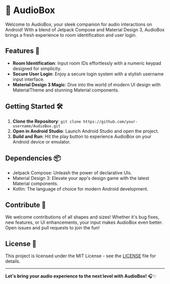 # 🎵 AudioBox

Welcome to AudioBox, your sleek companion for audio interactions on Android! With a blend of Jetpack Compose and Material Design 3, AudioBox brings a fresh experience to room identification and user login.

## Features 🚀

- **Room Identification**: Input room IDs effortlessly with a numeric keypad designed for simplicity.
- **Secure User Login**: Enjoy a secure login system with a stylish username input interface.
- **Material Design 3 Magic**: Dive into the world of modern UI design with MaterialTheme and stunning Material components.

## Getting Started 🛠️

1. **Clone the Repository**: `git clone https://github.com/your-username/AudioBox.git`
2. **Open in Android Studio**: Launch Android Studio and open the project.
3. **Build and Run**: Hit the play button to experience AudioBox on your Android device or emulator.

## Dependencies 📦

- Jetpack Compose: Unleash the power of declarative UIs.
- Material Design 3: Elevate your app's design game with the latest Material components.
- Kotlin: The language of choice for modern Android development.

## Contribute 🙌

We welcome contributions of all shapes and sizes! Whether it's bug fixes, new features, or UI enhancements, your input makes AudioBox even better. Open issues and pull requests to join the fun!

## License 📜

This project is licensed under the MIT License - see the [LICENSE](LICENSE) file for details.

---

**Let's bring your audio experience to the next level with AudioBox!** 🎧✨
